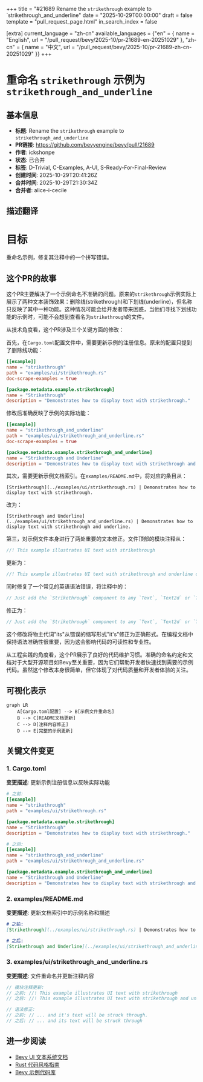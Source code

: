 +++
title = "#21689 Rename the `strikethrough` example to `strikethrough_and_underline"
date = "2025-10-29T00:00:00"
draft = false
template = "pull_request_page.html"
in_search_index = false

[extra]
current_language = "zh-cn"
available_languages = {"en" = { name = "English", url = "/pull_request/bevy/2025-10/pr-21689-en-20251029" }, "zh-cn" = { name = "中文", url = "/pull_request/bevy/2025-10/pr-21689-zh-cn-20251029" }}
+++

# 重命名 `strikethrough` 示例为 `strikethrough_and_underline`

## 基本信息
- **标题**: Rename the `strikethrough` example to `strikethrough_and_underline`
- **PR链接**: https://github.com/bevyengine/bevy/pull/21689
- **作者**: ickshonpe
- **状态**: 已合并
- **标签**: D-Trivial, C-Examples, A-UI, S-Ready-For-Final-Review
- **创建时间**: 2025-10-29T20:41:26Z
- **合并时间**: 2025-10-29T21:30:34Z
- **合并者**: alice-i-cecile

## 描述翻译
# 目标

重命名示例，修复其注释中的一个拼写错误。

## 这个PR的故事

这个PR主要解决了一个示例命名不准确的问题。原来的`strikethrough`示例实际上展示了两种文本装饰效果：删除线(strikethrough)和下划线(underline)，但名称只反映了其中一种功能。这种情况可能会给开发者带来困惑，当他们寻找下划线功能的示例时，可能不会想到查看名为`strikethrough`的文件。

从技术角度看，这个PR涉及三个关键方面的修改：

首先，在`Cargo.toml`配置文件中，需要更新示例的注册信息。原来的配置只提到了删除线功能：

```toml
[[example]]
name = "strikethrough"
path = "examples/ui/strikethrough.rs"
doc-scrape-examples = true

[package.metadata.example.strikethrough]
name = "Strikethrough"
description = "Demonstrates how to display text with strikethrough."
```

修改后准确反映了示例的实际功能：

```toml
[[example]]
name = "strikethrough_and_underline"
path = "examples/ui/strikethrough_and_underline.rs"
doc-scrape-examples = true

[package.metadata.example.strikethrough_and_underline]
name = "Strikethrough and Underline"
description = "Demonstrates how to display text with strikethrough and underline."
```

其次，需要更新示例文档索引。在`examples/README.md`中，将对应的条目从：
```
[Strikethrough](../examples/ui/strikethrough.rs) | Demonstrates how to display text with strikethrough.
```
改为：
```
[Strikethrough and Underline](../examples/ui/strikethrough_and_underline.rs) | Demonstrates how to display text with strikethrough and underline.
```

第三，对示例文件本身进行了两处重要的文本修正。文件顶部的模块注释从：
```rust
//! This example illustrates UI text with strikethrough
```
更新为：
```rust
//! This example illustrates UI text with strikethrough and underline decorations
```

同时修复了一个常见的英语语法错误，将注释中的：
```rust
// Just add the `Strikethrough` component to any `Text`, `Text2d` or `TextSpan` and it's text will be struck through.
```
修正为：
```rust
// Just add the `Strikethrough` component to any `Text`, `Text2d` or `TextSpan` and its text will be struck through
```

这个修改将物主代词"its"从错误的缩写形式"it's"修正为正确形式。在编程文档中保持语法准确性很重要，因为这会影响代码的可读性和专业性。

从工程实践的角度看，这个PR展示了良好的代码维护习惯。准确的命名约定和文档对于大型开源项目如Bevy至关重要，因为它们帮助开发者快速找到需要的示例代码。虽然这个修改本身很简单，但它体现了对代码质量和开发者体验的关注。

## 可视化表示

```mermaid
graph LR
    A[Cargo.toml配置] --> B[示例文件重命名]
    B --> C[README文档更新]
    C --> D[注释内容修正]
    D --> E[完整的示例更新]
```

## 关键文件变更

### 1. Cargo.toml
**变更描述**: 更新示例注册信息以反映实际功能
```toml
# 之前:
[[example]]
name = "strikethrough"
path = "examples/ui/strikethrough.rs"

[package.metadata.example.strikethrough]
name = "Strikethrough"
description = "Demonstrates how to display text with strikethrough."

# 之后:
[[example]]
name = "strikethrough_and_underline"
path = "examples/ui/strikethrough_and_underline.rs"

[package.metadata.example.strikethrough_and_underline]
name = "Strikethrough and Underline"
description = "Demonstrates how to display text with strikethrough and underline."
```

### 2. examples/README.md
**变更描述**: 更新文档索引中的示例名称和描述
```markdown
# 之前:
[Strikethrough](../examples/ui/strikethrough.rs) | Demonstrates how to display text with strikethrough.

# 之后:
[Strikethrough and Underline](../examples/ui/strikethrough_and_underline.rs) | Demonstrates how to display text with strikethrough and underline.
```

### 3. examples/ui/strikethrough_and_underline.rs
**变更描述**: 文件重命名并更新注释内容
```rust
// 模块注释更新:
// 之前: //! This example illustrates UI text with strikethrough
// 之后: //! This example illustrates UI text with strikethrough and underline decorations

// 语法修正:
// 之前: // ... and it's text will be struck through.
// 之后: // ... and its text will be struck through
```

## 进一步阅读

- [Bevy UI 文本系统文档](https://docs.rs/bevy/latest/bevy/text/index.html)
- [Rust 代码风格指南](https://doc.rust-lang.org/1.0.0/style/README.html)
- [Bevy 示例代码库](https://github.com/bevyengine/bevy/tree/main/examples)